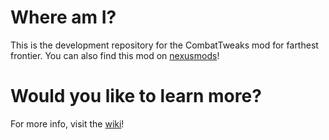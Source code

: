 # Where am I?
This is the development repository for the CombatTweaks mod for farthest frontier.
You can also find this mod on [nexusmods](https://www.nexusmods.com/farthestfrontier/mods/47)!

# Would you like to learn more?
For more info, visit the [wiki](https://github.com/dm-develop/CombatTweaks/wiki)!
